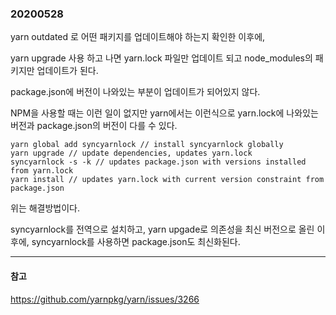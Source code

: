 ### 20200528

yarn outdated 로 어떤 패키지를 업데이트해야 하는지 확인한 이후에,

yarn upgrade 사용 하고 나면 yarn.lock 파일만 업데이트 되고 node_modules의 패키지만 업데이트가 된다.

package.json에 버전이 나와있는 부분이 업데이트가 되어있지 않다.

NPM을 사용할 때는 이런 일이 없지만 yarn에서는 이런식으로 yarn.lock에 나와있는 버전과 package.json의 버전이 다를 수 있다.

```
yarn global add syncyarnlock // install syncyarnlock globally
yarn upgrade // update dependencies, updates yarn.lock
syncyarnlock -s -k // updates package.json with versions installed from yarn.lock
yarn install // updates yarn.lock with current version constraint from package.json
```

위는 해결방법이다.

syncyarnlock를 전역으로 설치하고, yarn upgade로 의존성을 최신 버전으로 올린 이후에, syncyarnlock를 사용하면 package.json도 최신화된다.

---
#### 참고

https://github.com/yarnpkg/yarn/issues/3266



